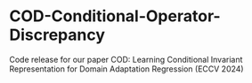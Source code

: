 # COD-Conditional-Operator-Discrepancy
Code release for our paper COD: Learning Conditional Invariant Representation for Domain Adaptation Regression (ECCV 2024)

